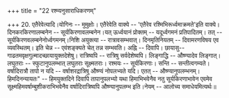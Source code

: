 +++
title = "22 रश्म्यनुसाराधिकरणम्"

+++
20. एतैरेवेत्यादि।योगिनः -- मुमुक्षोः। एतैरेवेति वाक्ये -- 'एतैरेव रश्मिभिरूर्ध्वमाक्रमते'इति वाक्ये। दिनकरकिरणालम्बनेन -- सूर्यकिरणावलम्बनेन।यत् ऊर्ध्वयानं प्रोक्तम् -- यदूर्ध्वगमनं प्रतिपादितम्। तत् --सूर्यकिरणवलम्बनेनोर्ध्वगमनम्।निशि अयुक्त्या -- रात्रावसम्भवात्। दिनमृतिनियतम् -- दिवामरणविषय एव व्यवस्थितम्। इति चेन्न -- एवंशङ्क्यते चेत् तन्न सम्भवति। अह्नि -- दिवापि। छायासु-- गाढतमवृक्षगुल्मादच्छायायुक्तदेशेषु। रात्रिष्वपि -- रात्रिषु सर्वदेशेष्वपि। लिङ्गाद्धि -- औष्ण्यादेव लिङ्गात्। लघुतराः -- स्फुटानुपलम्भात् लघुतराः सूक्ष्मतराः। रश्मयः -- सूर्यकिरणाः। सन्ति -- सन्तीत्वगम्यते।वर्षादिरात्रौ तापो न यदि -- वर्षाशरद्रात्रिषु औष्ण्यं नोपलभ्यते यदि। एतत् -- औष्ण्यानुपलम्भनम्।हिमदिनन्यायतः" -- हिमयुक्तदिने दिवापि तापानुपलभ्यो यथा हिमाभिभवेनैव नतु सूर्यकिरणाभावेन एवमेव सूक्ष्महिमवर्षाम्बुशीकराभिभवेनैव वर्षादिरात्रिष्वपि औष्ण्यानुपलम्भ इति।नेयम् -- आलोच्य समाधेयमित्यर्थः॥